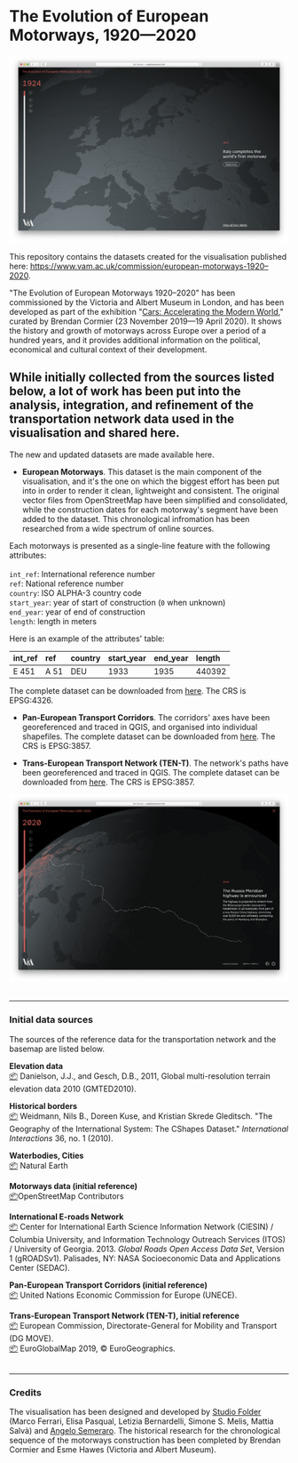 # The Evolution of European Motorways, 1920—2020

![The Evolution of European Motorways, 1924](https://github.com/StudioFolder/european-motorways/blob/master/VAM_European-Motorways_screen-01.png)

This repository contains the datasets created for the visualisation published here: https://www.vam.ac.uk/commission/european-motorways-1920–2020.

"The Evolution of European Motorways 1920–2020" has been commissioned by the Victoria and Albert Museum in London, and has been developed as part of the exhibition "[Cars: Accelerating the Modern World](https://www.vam.ac.uk/exhibitions/cars)," curated by Brendan Cormier (23 November 2019—19 April 2020). It shows the history and growth of motorways across Europe over a period of a hundred years, and it provides additional information on the political, economical and cultural context of their development. 

While initially collected from the sources listed below, a lot of work has been put into the analysis, integration, and refinement of the transportation network data used in the visualisation and shared here.
---

The new and updated datasets are made available here.

* **European Motorways**. This dataset is the main component of the visualisation, and it's the one on which the biggest effort has been put into in order to render it clean, lightweight and consistent. The original vector files from OpenStreetMap have been simplified and consolidated, while the construction dates for each motorway's segment have been added to the dataset. This chronological infromation has been researched from a wide spectrum of online sources.

Each motorways is presented as a single-line feature with the following attributes: </br></br>
`int_ref`: International reference number </br>
`ref`: National reference number </br>
`country`: ISO ALPHA-3 country code </br>
`start_year`: year of start of construction (`0` when unknown) </br>
`end_year`: year of end of construction </br>
`length`: length in meters

Here is an example of the attributes' table:</br>

| int_ref        | ref           | country  | start_year  | end_year  | length  |
|:------------- |:------------- |:----- |:----- |:----- |:----- |
| E 451 | A 51 | DEU | 1933 | 1935 | 440392 |

The complete dataset can be downloaded from [here](https://github.com/StudioFolder/european-motorways/blob/master/european-highways_all.geojson.zip). The CRS is EPSG:4326. 

* **Pan-European Transport Corridors**. The corridors' axes have been georeferenced and traced in QGIS, and organised into individual shapefiles. The complete dataset can be downloaded from [here](https://github.com/StudioFolder/european-motorways/blob/master/pan-european-corridors.zip). The CRS is EPSG:3857.

* **Trans-European Transport Network (TEN-T)**. The network's paths have been georeferenced and traced in QGIS. The complete dataset can be downloaded from [here](https://github.com/StudioFolder/european-motorways/blob/master/ten-t.zip). The CRS is EPSG:3857.

![The Evolution of European Motorways, 2020](https://github.com/StudioFolder/european-motorways/blob/master/VAM_European-Motorways_screen-02.png)
</br></br>

***
### Initial data sources
The sources of the reference data for the transportation network and the basemap are listed below.

**Elevation data**</br>
[📦](https://www.usgs.gov/land-resources/eros/coastal-changes-and-impacts/gmted2010?qt-science_support_page_related_con=0#qt-science_support_page_related_con) Danielson, J.J., and Gesch, D.B., 2011, Global multi-resolution terrain elevation data 2010 (GMTED2010).

**Historical borders**</br>
[📦](http://nils.weidmann.ws/projects/cshapes/shapefile.html) Weidmann, Nils B., Doreen Kuse, and Kristian Skrede Gleditsch. "The Geography of the International System: The CShapes Dataset." _International Interactions_ 36, no. 1 (2010).

**Waterbodies, Cities**</br>
[📦](https://www.naturalearthdata.com/downloads/) Natural Earth 

**Motorways data (initial reference)**</br>
[📦](https://www.geofabrik.de/data/download.html)OpenStreetMap Contributors

**International E-roads Network**</br>
[📦](https://sedac.ciesin.columbia.edu/data/set/groads-global-roads-open-access-v1) Center for International Earth Science Information Network (CIESIN) / Columbia University, and Information Technology Outreach Services (ITOS) / University of Georgia. 2013. _Global Roads Open Access Data Set_, Version 1 (gROADSv1). Palisades, NY: NASA Socioeconomic Data and Applications Center (SEDAC).

**Pan-European Transport Corridors (initial reference)**</br>
[📦](https://web.archive.org/web/20110223194354/http://www.unece.org/trans/main/ter/Countries/PanEuCorridors.html) United Nations Economic Commission for Europe (UNECE).

**Trans-European Transport Network (TEN-T), initial reference**</br>
[📦](https://ec.europa.eu/transport/infrastructure/tentec/tentec-portal/site/en/maps.html) European Commission, Directorate-General for Mobility and Transport (DG MOVE).</br>[📦](https://eurogeographics.org/products-and-services/open-data/topographic-data/) EuroGlobalMap 2019, © EuroGeographics.
</br></br>

***
### Credits
The visualisation has been designed and developed by [Studio Folder](http://www.studiofolder.it/) (Marco Ferrari, Elisa Pasqual, Letizia Bernardelli, Simone S. Melis, Mattia Salvà) and [Angelo Semeraro](http://angelosemeraro.info/). The historical research for the chronological sequence of the motorways construction has been completed by Brendan Cormier and Esme Hawes (Victoria and Albert Museum).

